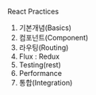 React Practices
1. 기본개념(Basics)
2. 컴포넌트(Component)
3. 라우팅(Routing)
4. Flux : Redux
5. Testing(rest)
6. Performance
7. 통합(Integration)